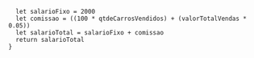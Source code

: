 ```function calculaSalario(qtdeCarrosVendidos, valorTotalVendas) {
  let salarioFixo = 2000
  let comissao = ((100 * qtdeCarrosVendidos) + (valorTotalVendas * 0.05))
  let salarioTotal = salarioFixo + comissao
  return salarioTotal
}
```

